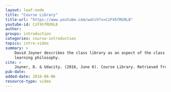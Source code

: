 ```yaml
---
layout: leaf-node
title: "Course Library"
title-url: "https://www.youtube.com/watch?v=CzFXhfRU9L8"
youtube-id: CzFXhfRU9L8
author: 
groups: introduction
categories: course-introduction
topics: intro-video
summary: >
    David Joyner describes the class library as an aspect of the class' self-directed
    learning philosophy.
cite: >
    Joyner, D. & Udacity. (2016, June 6). Course Library. Retrieved from https://www.youtube.com/watch?v=CzFXhfRU9L8
pub-date: 
added-date: 2016-06-06
resource-type: video
---
```

